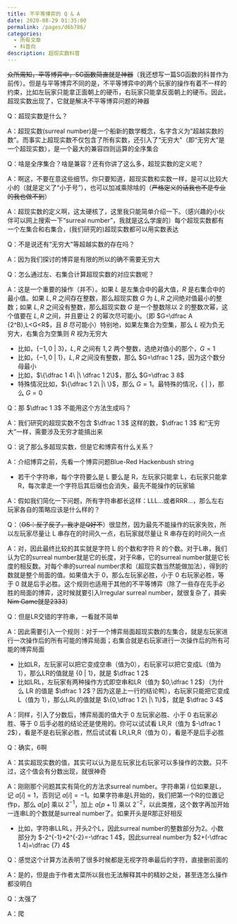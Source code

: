 ```yaml
---
title: 不平等博弈的 Q & A
date: 2020-08-29 01:35:00
permalink: /pages/d6b786/
categories:
  - 所有文章
  - 科普向
description: 超现实数科普
---
```


~~众所周知，平等博弈中，SG函数简直就是神器~~（我还想写一篇SG函数的科普作为前传）。但是与平等博弈不同的是，不平等博弈中的两个玩家的操作有着不一样的约束，比如左玩家只能拿正面朝上的硬币，右玩家只能拿反面朝上的硬币。因此，超现实数出现了，它就是解决不平等博弈问题的神器

Q：超现实数是什么？

A：超现实数(surreal number)是一个船新的数学概念，名字含义为“超越实数的数”。而事实上超现实数不仅包含了所有实数，还引入了“无穷大”（即“无穷大”是一个超现实数），是一个最大的兼容四则运算的全序集合

Q：啥是全序集合？啥是兼容？还有你讲了这么多，超现实数的定义呢？

A：啊这，不要在意这些细节。你只要知道，超现实数和实数一样，是可以比较大小的（就是定义了“小于号”），也可以加减乘除啥的（~~严格定义的话我也不是专业的我也做不到~~）

A：超现实数的定义啊，这太硬核了，这里我只能简单介绍一下。（感兴趣的小伙伴可以网上搜索一下“surreal number”，我就是这么学废的）每个超现实数都有一个左集合和右集合，(我们研究的)超现实数都可以用实数表达

Q：不是说还有“无穷大”等超越实数的存在吗？

A：因为我们探讨的博弈是有限的所以的确不需要无穷大

Q：怎么通过左、右集合计算超现实数的对应实数呢？

A：这是一个重要的操作（并不）。如果 $L$ 是左集合中的最大值，$R$ 是右集合中的最小值。如果 $L,R$ 之间存在整数，那么超现实数 $G$ 为 $L,R$ 之间绝对值最小的整数；如果 $L,R$ 之间没有整数，那么超现实数 $G$ 是一个整数除以 $2$ 的整数次幂，这个值要在 $L,R$ 之间，并且要让 $2$ 的幂次尽可能小。（即 $G=\dfrac A {2^B},L<G<R$，且 $B$ 尽可能小）特别地，如果左集合为空集，那么 $L$ 视为负无穷大，右集合为空集则 $R$ 视为无穷大

- 比如，$\{-1,0\ |\ 3\}$，$L,R$ 之间有 $1,2$ 两个整数，选绝对值小的那个，$G=1$
- 比如，$\{-1,0\ |\ 1\}$，$L,R$ 之间没有整数，那么 $G=\dfrac 1 2$，因为这个数分母最小
- 比如，$\{\dfrac 1 4\ |\ \dfrac 1 2\}$，那么 $G=\dfrac 3 8$
- 特殊情况比如，$\{\dfrac 1 2\ |\ \}$，那么 $G=1$。最特殊的情况，$\{\ |\ \}$，那么 $G=0$

Q：那 $\dfrac 1 3$ 不能用这个方法生成吗？

A：我们研究的超现实数不包含 $\dfrac 1 3$ 这样的数，$\dfrac 1 3$ 和“无穷大”一样，需要涉及无穷才能搞出来

Q：说了那么多超现实数，但是它和博弈有什么关系？

A：介绍博弈之前，先看一个博弈问题Blue-Red Hackenbush string

- 若干个字符串，每个字符要么是 L 要么是 R，左玩家只能拿 L，右玩家只能拿 R，每次拿走一个字符后其后缀也会消失，最先不能操作的玩家输

A：假如我们简化一下问题，所有字符串都长这样：LLL...或者RRR...，那么左右玩家各自的策略应该是什么样的？

Q：（~~OS：反了反了，我才是Q好不~~）很显然，因为最先不能操作的玩家失败，所以左玩家尽量让 L 串存在的时间久一点，右玩家就尽量让 R 串存在的时间久一点

A：对，因此最终比较的其实就是字符 L 的个数和字符 R 的个数。对于L串，我们认为它的surreal number就是它的长度，对于R串，它的surreal number就是它长度的相反数。对每个串的surreal number求和（超现实数当然能做加法），得到的数就是整个局面的值。如果值大于 0，那么左玩家必胜，小于 0 右玩家必胜，等于 0 就是后手必胜。这个规则也适用于其他的不平等博弈（除了一些存在先手必胜的局面的博弈，这时候就要引入Irregular surreal number，就很复杂了，~~其实Nim Game就是2333~~）

Q：但是LR交错的字符串，一看就不简单

A：因此需要引入一个规则：对于一个博弈局面超现实数的左集合，就是左玩家进行一次操作后的所有可能的博弈局面；右集合就是右玩家进行一次操作后的所有可能的博弈局面

- 比如LR，左玩家可以把它变成空串（值为0），右玩家可以把它变成L（值为1），那么LR的值就是 $\{0\ |\ 1\}$，就是 $\dfrac 1 2$
- 比如LRL，左玩家有两种操作方式即空串和LR（值为 $0,\dfrac 1 2$）（为什么 LR 的值是 $\dfrac 1 2$？因为这是上一行的结论鸭），右玩家只能把它变成L（值为 $1$），那么LRL的值就是 $\{0,\dfrac 1 2\ |\ 1\}$，就是 $\dfrac 3 4$

A：同样，引入了分数后，博弈局面的值大于 0 左玩家必胜、小于 0 右玩家必胜、等于 0 后手必胜的结论还是使用的。你可以试试看 LR,R（值为 $-\dfrac 1 2$），看是不是右玩家必胜，然后试试看 LR,LR,R（值为 $0$），看是不是后手必胜

Q：确实，6啊

A：其实超现实数的值，其实可以认为是左玩家比右玩家可以多操作的次数。只不过，这个值会有分数出现，就很神奇

A：刚刚那个问题其实有简化的方法求surreal number。字符串第 $i$ 位如果是L，记 $a[i]=1$，否则记 $a[i]=-1$。如果字符串是L开始的，我们把第一个R的位置记作p，那么 $a[p]$ 乘以 $2^{-1}$，加上 $a[p+1]$ 乘以 $2^{-2}$，以此类推，这个数字再加开始一连串L的个数就是surreal number了。如果开头是R那正好相反

- 比如，字符串LLRL，开头2个L，因此surreal number的整数部分为2。小数部分为 $-2^{-1}+2^{-2}=-\dfrac 1 4$，因此surreal number为 $2+(-\dfrac 1 4)=\dfrac {7} 4$

Q：感觉这个计算方法表明了很多时候都是无视字符串最后的字符，直接删前面的

A：是的，但是由于作者太菜所以我也无法解释其中的精妙之处，甚至连怎么操作都没明白

Q：太强了

A：爬
